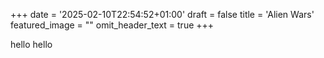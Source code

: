 +++
date = '2025-02-10T22:54:52+01:00'
draft = false
title = 'Alien Wars'
featured_image = ""
omit_header_text = true
+++

hello hello
